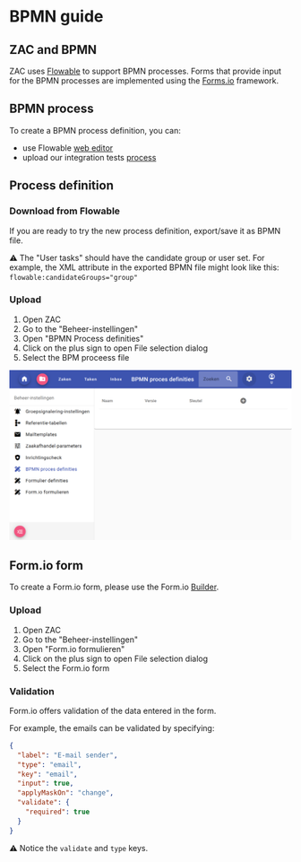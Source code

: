 # BPMN guide

## ZAC and BPMN
ZAC uses [Flowable](https://www.flowable.com/) to support BPMN processes. Forms that provide input for the BPMN processes are implemented using the [Forms.io](https://forms.io/) framework.  

## BPMN process
To create a BPMN process definition, you can:
* use Flowable [web editor](https://trial.flowable.com/design)
* upload our integration tests [process](../../../src/itest/resources/bpmn/itProcessDefinition.bpmn)

## Process definition

### Download from Flowable
If you are ready to try the new process definition, export/save it as BPMN file. 

:warning: The "User tasks" should have the candidate group or user set. For example, the XML attribute in the exported BPMN file might look like this: `flowable:candidateGroups="group"`

### Upload
1. Open ZAC
2. Go to the "Beheer-instellingen"
3. Open "BPMN Process definities"
4. Click on the plus sign to open File selection dialog
5. Select the BPM proceess file

![image](./images/1036ca6b-d39e-429e-9356-80005807fc9c.png)

## Form.io form
To create a Form.io form, please use the Form.io [Builder](https://formio.github.io/formio.js/app/builder).

### Upload
1. Open ZAC
2. Go to the "Beheer-instellingen"
3. Open "Form.io formulieren"
4. Click on the plus sign to open File selection dialog
5. Select the Form.io form

### Validation
Form.io offers validation of the data entered in the form. 

For example, the emails can be validated by specifying:
```json
{
  "label": "E-mail sender",
  "type": "email",
  "key": "email",
  "input": true,
  "applyMaskOn": "change",
  "validate": {
    "required": true
  }
}
```
:warning: Notice the `validate` and `type` keys.
